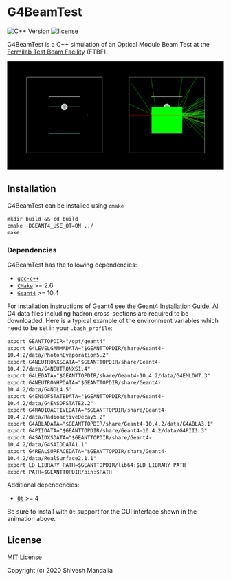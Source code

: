 # G4BeamTest

![C++ Version](https://img.shields.io/badge/c++-98+-green.svg)
[![license](https://img.shields.io/github/license/ShiveshM/G4BeamTest 'license')](https://github.com/ShiveshM/G4BeamTest/blob/master/LICENSE)

G4BeamTest is a C++ simulation of an Optical Module Beam Test at the [Fermilab
Test Beam Facility](https://ftbf.fnal.gov/) (FTBF).

![G4BeamTest Logo](logo.png)

## Installation
G4BeamTest can be installed using `cmake`
```
mkdir build && cd build
cmake -DGEANT4_USE_QT=ON ../
make
```

### Dependencies

G4BeamTest has the following dependencies:
* [`gcc-c++`](https://gcc.gnu.org/)
* [`CMake`](https://cmake.org/) >= 2.6
* [`Geant4`](https://geant4.web.cern.ch/) >= 10.4

For installation instructions of Geant4 see the [Geant4
Installation
Guide](https://geant4-userdoc.web.cern.ch/geant4-userdoc/UsersGuides/InstallationGuide/html/).
All G4 data files including hadron cross-sections are required to be
downloaded. Here is a typical example of the environment variables which need
to be set in your `.bash_profile`:
```
export GEANTTOPDIR="/opt/geant4"
export G4LEVELGAMMADATA="$GEANTTOPDIR/share/Geant4-10.4.2/data/PhotonEvaporation5.2"
export G4NEUTRONXSDATA="$GEANTTOPDIR/share/Geant4-10.4.2/data/G4NEUTRONXS1.4"
export G4LEDATA="$GEANTTOPDIR/share/Geant4-10.4.2/data/G4EMLOW7.3"
export G4NEUTRONHPDATA="$GEANTTOPDIR/share/Geant4-10.4.2/data/G4NDL4.5"
export G4ENSDFSTATEDATA="$GEANTTOPDIR/share/Geant4-10.4.2/data/G4ENSDFSTATE2.2"
export G4RADIOACTIVEDATA="$GEANTTOPDIR/share/Geant4-10.4.2/data/RadioactiveDecay5.2"
export G4ABLADATA="$GEANTTOPDIR/share/Geant4-10.4.2/data/G4ABLA3.1"
export G4PIIDATA="$GEANTTOPDIR/share/Geant4-10.4.2/data/G4PII1.3"
export G4SAIDXSDATA="$GEANTTOPDIR/share/Geant4-10.4.2/data/G4SAIDDATA1.1"
export G4REALSURFACEDATA="$GEANTTOPDIR/share/Geant4-10.4.2/data/RealSurface2.1.1"
export LD_LIBRARY_PATH=$GEANTTOPDIR/lib64:$LD_LIBRARY_PATH
export PATH=$GEANTTOPDIR/bin:$PATH
```

Additional dependencies:
* [`Qt`](https://www.qt.io/) >= 4

Be sure to install with `Qt` support for the GUI interface shown in the
animation above.

## License

[MIT License](LICENSE)

Copyright (c) 2020 Shivesh Mandalia

